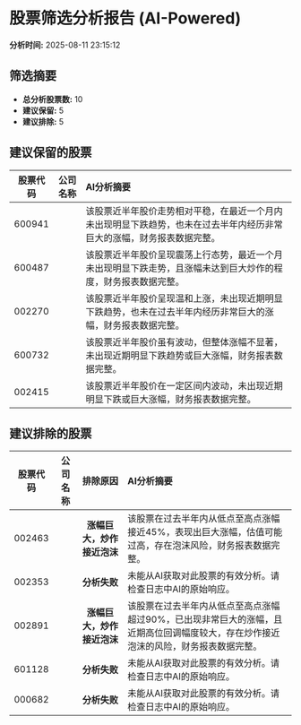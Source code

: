 # 股票筛选分析报告 (AI-Powered)

**分析时间:** 2025-08-11 23:15:12

## 筛选摘要

- **总分析股票数:** 10
- **建议保留:** 5
- **建议排除:** 5

## 建议保留的股票

| 股票代码 | 公司名称 | AI分析摘要 |
|:---:|:---:|:---|
| 600941 |  | 该股票近半年股价走势相对平稳，在最近一个月内未出现明显下跌趋势，也未在过去半年内经历非常巨大的涨幅，财务报表数据完整。 |
| 600487 |  | 该股票近半年股价呈现震荡上行态势，最近一个月未出现明显下跌走势，且涨幅未达到巨大炒作的程度，财务报表数据完整。 |
| 002270 |  | 该股票近半年股价呈现温和上涨，未出现近期明显下跌趋势，也未在过去半年内经历非常巨大的涨幅，财务报表数据完整。 |
| 600732 |  | 该股票近半年股价虽有波动，但整体涨幅不显著，未出现近期明显下跌趋势或巨大涨幅，财务报表数据完整。 |
| 002415 |  | 该股票近半年股价在一定区间内波动，未出现近期明显下跌或巨大涨幅，财务报表数据完整。 |

## 建议排除的股票

| 股票代码 | 公司名称 | 排除原因 | AI分析摘要 |
|:---:|:---:|:---:|:---|
| 002463 |  | **涨幅巨大，炒作接近泡沫** | 该股票在过去半年内从低点至高点涨幅接近45%，表现出巨大涨幅，估值可能过高，存在泡沫风险，财务报表数据完整。 |
| 002353 |  | **分析失败** | 未能从AI获取对此股票的有效分析。请检查日志中AI的原始响应。 |
| 002891 |  | **涨幅巨大，炒作接近泡沫** | 该股票在过去半年内从低点至高点涨幅超过90%，已出现非常巨大的涨幅，且近期高位回调幅度较大，存在炒作接近泡沫的风险，财务报表数据完整。 |
| 601128 |  | **分析失败** | 未能从AI获取对此股票的有效分析。请检查日志中AI的原始响应。 |
| 000682 |  | **分析失败** | 未能从AI获取对此股票的有效分析。请检查日志中AI的原始响应。 |
